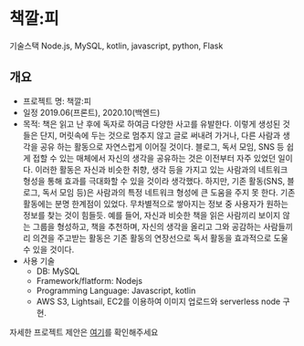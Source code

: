 # 책깔:피
기술스택 Node.js, MySQL, kotlin, javascript, python, Flask

## 개요
- 프로젝트 명: 책깔:피
- 일정 2019.06(프론트), 2020.10(백엔드)
- 목적: 책은 읽고 난 후에 독자로 하여금 다양한 사고를 유발한다. 이렇게 생성된 것들은 단지, 머릿속에 두는 것으로 멈추지 않고 글로 써내려 가거나, 다른 사람과 생각을 공유 하는 활동으로 자연스럽게 이어질 것이다. 블로그, 독서 모임, SNS 등 쉽게 접할 수 있는 매체에서 자신의 생각을 공유하는 것은 이전부터 자주 있었던 일이다. 이러한 활동은 자신과 비슷한 취향, 생각 등을 가지고 있는 사람과의 네트워크 형성을 통해 효과를 극대화할 수 있을 것이라 생각했다. 하지만, 기존 활동(SNS, 블로그, 독서 모임 등)은 사람과의 특정 네트워크 형성에 큰 도움을 주지 못 한다. 기존 활동에는 분명 한계점이 있었다. 무차별적으로 쌓아지는 정보 중 사용자가 원하는 정보를 찾는 것이 힘들듯. 예를 들어, 자신과 비슷한 책을 읽은 사람끼리 보이지 않는 그룹을 형성하고, 책을 추천하며, 자신의 생각을 올리고 그와 공감하는 사람들끼리 의견을 주고받는 활동은 기존 활동의 연장선으로 독서 활동을 효과적으로 도울 수 있을 것이다.
- 사용 기술
    - DB: MySQL
    - Framework/flatform: Nodejs
    - Programming Language: Javascript, kotlin
    - AWS S3, Lightsail, EC2를 이용하여 이미지 업로드와 serverless node 구현.

자세한 프로젝트 제안은 [여기](https://github.com/lkic1625/bookmark-back/tree/master/project/proposal.pdf)를 확인해주세요